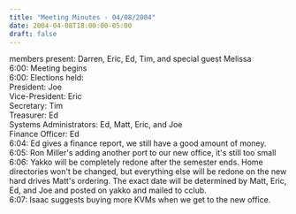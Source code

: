 ```yaml
---
title: "Meeting Minutes - 04/08/2004"
date: 2004-04-08T18:00:00-05:00
draft: false
---
```


<p>
members present:  Darren, Eric, Ed, Tim, and special guest Melissa<br>
6:00:  Meeting begins<br>
6:00:  Elections held:<br>
 President: Joe<br>
 Vice-President: Eric<br>
 Secretary: Tim<br>
 Treasurer: Ed<br>
 Systems Administrators: Ed, Matt, Eric, and Joe<br>
 Finance Officer: Ed<br>
6:04:  Ed gives a finance report, we still have a good amount of money.<br>
6:05:  Ron Miller's adding another port to our new office, it's still too small<br>
6:06:  Yakko will be completely redone after the semester ends.  Home directories won't be changed, but everything else will be redone on the new hard drives Matt's ordering.  The exact date will be determined by Matt, Eric, Ed, and Joe and posted on yakko and mailed to cclub.<br>
6:07:  Isaac suggests buying more KVMs when we get to the new office.<br>
</P>
